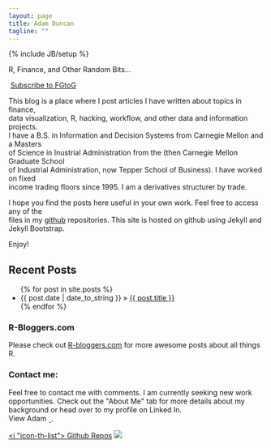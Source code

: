 ```yaml
---
layout: page
title: Adam Duncan
tagline: ""
---
```

{% include JB/setup %}

<p class="mytagline">R, Finance, and Other Random Bits...</p>   


<div class="rss-chicklet">
	<p><a href="http://feeds.feedburner.com/FromGuinnessToGarch" rel="alternate" type="application/rss+xml"><img src="//feedburner.google.com/fb/images/pub/feed-icon16x16.png" alt="" style="vertical-align:middle;border:0"/></a>&nbsp;<a href="http://feeds.feedburner.com/FromGuinnessToGarch" rel="alternate" type="application/rss+xml">Subscribe to FGtoG</a></p>
</div>

This blog is a place where I post articles I have written about topics in finance,  
data visualization, R, hacking, workflow, and other data and information projects.  
I have a B.S. in Information and Decision Systems from Carnegie Mellon and a Masters  
of Science in Inustrial Administration from the (then Carnegie Mellon Graduate School  
of Industrial Administration, now Tepper School of Business). I have worked on fixed  
income trading floors since 1995. I am a derivatives structurer by trade.   

I hope you find the posts here useful in your own work. Feel free to access any of the   
files in my [github](https://github.com/gtog) repositories. This site is hosted on github
using Jekyll and Jekyll Bootstrap.  

Enjoy!  

## Recent Posts

<ul class="posts">
  {% for post in site.posts %}
    <li><span>{{ post.date | date_to_string }}</span> &raquo; <a href="{{ BASE_PATH }}{{ post.url }}">{{ post.title }}</a></li>
  {% endfor %}
</ul>


### R-Bloggers.com
Please check out [R-bloggers.com](http://www.r-bloggers.com) for more awesome posts about all things R.


### Contact me:
Feel free to contact me with comments. 
I am currently seeking new work opportunities. Check out the "About Me" tab for more  details about my background or head over to my profile on Linked In.  
<a href="http://www.linkedin.com/in/adamcduncan">
 	<img src="http://www.linkedin.com/img/webpromo/btn_profile_bluetxt_80x15.png" width="80" height="15" border="0" alt="View Adam Duncan's profile on LinkedIn">
 </a>.

<a href="http://gitub.com/gtog" alt="my github repos"><i "icon-th-list"></i> Github Repos</a>
<a href="https://www.facebook.com/adam.duncan.73307?ref=tn_tnmn"><img src="{{ ASSET_PATH }}/bootstrap/img/glyphicons_410_facebook.png"></a>
